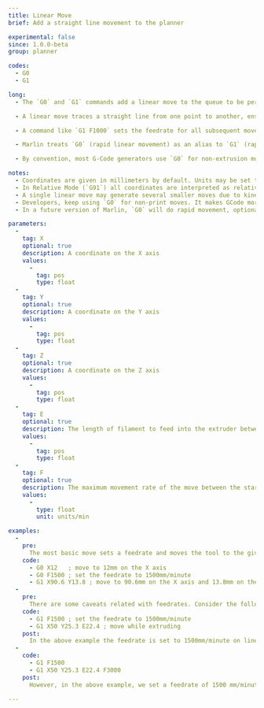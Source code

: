 ```yaml
---
title: Linear Move
brief: Add a straight line movement to the planner

experimental: false
since: 1.0.0-beta
group: planner

codes:
  - G0
  - G1

long:
  - The `G0` and `G1` commands add a linear move to the queue to be performed after all previous moves are completed. These commands yield control back to the command parser as soon as the move is queued, but they may delay the command parser while awaiting a slot in the queue.

  - A linear move traces a straight line from one point to another, ensuring that the specified axes will arrive simultaneously at the given coordinates (by linear interpolation). The speed may change over time following an acceleration curve, according to the acceleration and jerk settings of the given axes.

  - A command like `G1 F1000` sets the feedrate for all subsequent moves.

  - Marlin treats `G0` (rapid linear movement) as an alias to `G1` (rapid movement).

  - By convention, most G-Code generators use `G0` for non-extrusion movements (those without the E axis) and `G1` for moves that include extrusion. This is meant to allow a kinematic system to, optionally, do a more rapid uninterpolated movement requiring much less calculation.

notes:
  - Coordinates are given in millimeters by default. Units may be set to inches by `G20`.
  - In Relative Mode (`G91`) all coordinates are interpreted as relative, adding onto the previous position.
  - A single linear move may generate several smaller moves due to kinematics and bed leveling compensation.
  - Developers, keep using `G0` for non-print moves. It makes GCode more adaptable to lasers, engravers, etc.
  - In a future version of Marlin, `G0` will do rapid movement, optionally, on SCARA machines.

parameters:
  -
    tag: X
    optional: true
    description: A coordinate on the X axis
    values:
      -
        tag: pos
        type: float
  -
    tag: Y
    optional: true
    description: A coordinate on the Y axis
    values:
      -
        tag: pos
        type: float
  -
    tag: Z
    optional: true
    description: A coordinate on the Z axis
    values:
      -
        tag: pos
        type: float
  -
    tag: E
    optional: true
    description: The length of filament to feed into the extruder between the start and end point
    values:
      -
        tag: pos
        type: float
  -
    tag: F
    optional: true
    description: The maximum movement rate of the move between the start and end point. The feedrate set here applies to subsequent moves that omit this parameter.
    values:
      -
        type: float
        unit: units/min

examples:
  -
    pre:
      The most basic move sets a feedrate and moves the tool to the given position.
    code:
      - G0 X12   ; move to 12mm on the X axis
      - G0 F1500 ; set the feedrate to 1500mm/minute
      - G1 X90.6 Y13.8 ; move to 90.6mm on the X axis and 13.8mm on the Y axis
  -
    pre:
      There are some caveats related with feedrates. Consider the following&#x3A;
    code:
      - G1 F1500 ; set the feedrate to 1500mm/minute
      - G1 X50 Y25.3 E22.4 ; move while extruding
    post:
      In the above example the feedrate is set to 1500mm/minute on line 1, then move the tool 50mm on the X axis and 25.3mm on the Y axis while extruding 22.4mm of filament between the two points.
  -
    code:
      - G1 F1500
      - G1 X50 Y25.3 E22.4 F3000
    post:
      However, in the above example, we set a feedrate of 1500 mm/minute on line 1, then do the move described above accelerating to a feedrate of 3000 mm/minute as it does so. The extrusion will accelerate along with the X and Y movement, so everything stays synchronized.

---
```

